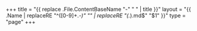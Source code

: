 +++
title = "{{ replace .File.ContentBaseName "-" " " | title }}"
layout = "{{ .Name | replaceRE "^([0-9]+.*-)" "" | replaceRE "(.*).md$" "$1" }}"
type = "page"
+++
